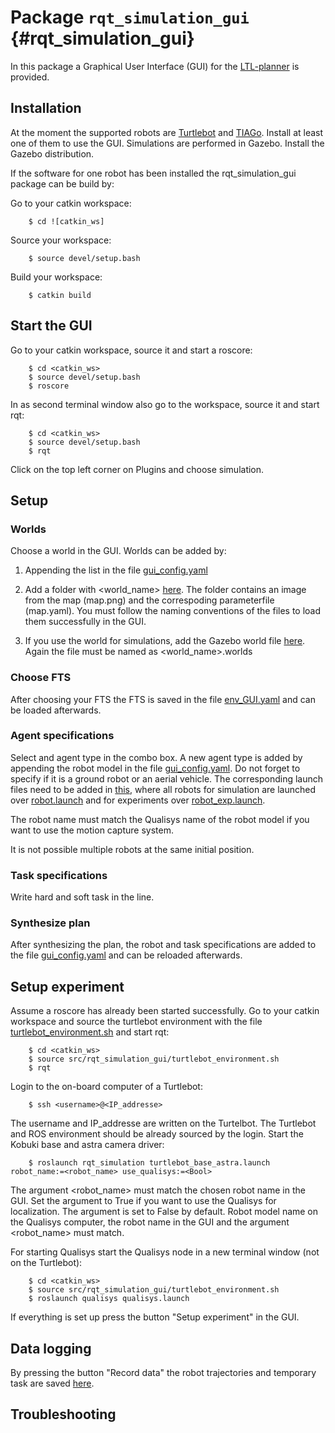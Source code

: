# Package `rqt_simulation_gui` {#rqt_simulation_gui}

In this package a Graphical User Interface (GUI) for the [LTL-planner](https://github.com/MengGuo/P_MAS_TG) is provided.

## Installation

At the moment the supported robots are [Turtlebot](http://wiki.ros.org/turtlebot/Tutorials/indigo) and [TIAGo](http://wiki.ros.org/Robots/TIAGo). Install at least one of them to use the GUI.
Simulations are performed in Gazebo. Install the Gazebo distribution.

If the software for one robot has been installed the rqt_simulation_gui package can be build by:

Go to your catkin workspace:

        $ cd ![catkin_ws]

Source your workspace:  

        $ source devel/setup.bash

Build your workspace:

        $ catkin build

## Start the GUI

Go to your catkin workspace, source it and start a roscore:

        $ cd <catkin_ws>
        $ source devel/setup.bash
        $ roscore

In as second terminal window also go to the workspace, source it and start rqt:

        $ cd <catkin_ws>
        $ source devel/setup.bash
        $ rqt

Click on the top left corner on Plugins and choose simulation.

## Setup

### Worlds

Choose a world in the GUI.
Worlds can be added by:

1. Appending the list in the file [gui_config.yaml](rqt_simulation/config/gui_config.yaml)

2. Add a folder with <world_name> [here](rqt_simulation/scenarios/). The folder contains an image from the map (map.png) and the correspoding parameterfile (map.yaml). You must follow the naming conventions of the files to load them successfully in the GUI.

3. If you use the world for simulations, add the Gazebo world file [here](rqt_simulation/worlds/gazebo/). Again the file must be named as <world_name>.worlds

### Choose FTS

After choosing your FTS the FTS is saved in the file [env_GUI.yaml](rqt_simulation/config/FTS/env_GUI.yaml) and can be loaded afterwards.

### Agent specifications

Select and agent type in the combo box.
A new agent type is added by appending the robot model in the file [gui_config.yaml](rqt_simulation/config/gui_config.yaml). Do not forget to specify if it is a ground robot or an aerial vehicle.
The corresponding launch files need  to be added in [this](rqt_simulation/launch), where all robots for simulation are launched over [robot.launch](rqt_simulation/launch/robot.launch) and for experiments over [robot_exp.launch](rqt_simulation/launch/robot_exp.launch).

The robot name must match the Qualisys name of the robot model if you want to use the motion capture system.

It is not possible multiple robots at the same initial position.

### Task specifications

Write hard and soft task in the line.

### Synthesize plan

After synthesizing the plan, the robot and task specifications are added to the file [gui_config.yaml](rqt_simulation/config/gui_config.yaml) and can be reloaded afterwards.

## Setup experiment

Assume a roscore has already been started successfully.
Go to your catkin workspace and source the turtlebot environment with the file [turtlebot_environment.sh](turtlebot_environment.sh) and start rqt:

        $ cd <catkin_ws>
        $ source src/rqt_simulation_gui/turtlebot_environment.sh
        $ rqt

Login to the on-board computer of a Turtlebot:

        $ ssh <username>@<IP_addresse>

The username and IP_addresse are written on the Turtelbot. The Turtlebot and ROS environment should be already sourced by the login.
Start the Kobuki base and astra camera driver:

        $ roslaunch rqt_simulation turtlebot_base_astra.launch robot_name:=<robot_name> use_qualisys:=<Bool>

The argument <robot_name> must match the chosen robot name in the GUI. Set the argument <Bool> to True if you want to use the Qualisys for localization. The argument <Bool> is set to False by default. Robot model name on the Qualisys computer, the robot name in the GUI and the argument <robot_name> must match.

For starting Qualisys start the Qualisys node in a new terminal window (not on the Turtlebot):

        $ cd <catkin_ws>
        $ source src/rqt_simulation_gui/turtlebot_environment.sh
        $ roslaunch qualisys qualisys.launch

If everything is set up press the button "Setup experiment" in the GUI.

## Data logging

By pressing the button "Record data" the robot trajectories and temporary task are saved [here](rqt_simulation/logging/).

## Troubleshooting
